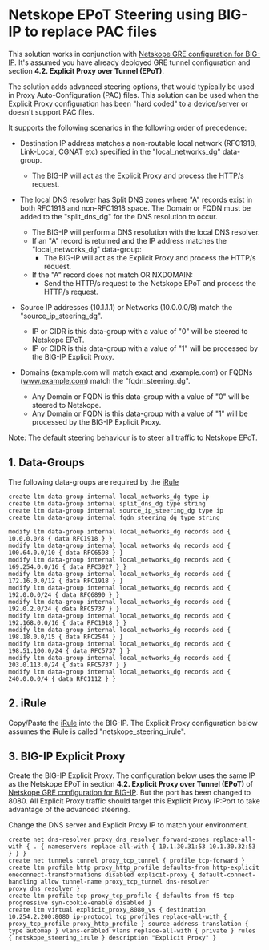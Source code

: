 # Netskope EPoT Steering using BIG-IP to replace PAC files

This solution works in conjunction with [Netskope GRE configuration for BIG-IP](https://github.com/ns-bretts/netskope-gre-bigip). It's assumed you have already deployed GRE tunnel configuration and section **4.2. Explicit Proxy over Tunnel (EPoT)**.

The solution adds advanced steering options, that would typically be used in Proxy Auto-Configuration (PAC) files. This solution can be used when the Explicit Proxy configuration has been "hard coded" to a device/server or doesn't support PAC files.

It supports the following scenarios in the following order of precedence:

- Destination IP address matches a non-routable local network (RFC1918, Link-Local, CGNAT etc) specified in the "local_networks_dg" data-group.
  - The BIG-IP will act as the Explicit Proxy and process the HTTP/s request.

- The local DNS resolver has Split DNS zones where "A" records exist in both RFC1918 and non-RFC1918 space. The Domain or FQDN must be added to the "split_dns_dg" for the DNS resolution to occur.
  - The BIG-IP will perform a DNS resolution with the local DNS resolver.
  - If an "A" record is returned and the IP address matches the "local_networks_dg" data-group:
    - The BIG-IP will act as the Explicit Proxy and process the HTTP/s request.
  - If the "A" record does not match OR NXDOMAIN:
    - Send the HTTP/s request to the Netskope EPoT and process the HTTP/s request.

- Source IP addresses (10.1.1.1) or Networks (10.0.0.0/8) match the "source_ip_steering_dg".
   - IP or CIDR is this data-group with a value of "0" will be steered to Netskope EPoT.
   - IP or CIDR is this data-group with a value of "1" will be processed by the BIG-IP Explicit Proxy.

- Domains (example.com will match exact and .example.com) or FQDNs (www.example.com) match the "fqdn_steering_dg".
   - Any Domain or FQDN is this data-group with a value of "0" will be steered to Netskope.
   - Any Domain or FQDN is this data-group with a value of "1" will be processed by the BIG-IP Explicit Proxy.

Note: The default steering behaviour is to steer all traffic to Netskope EPoT.

## 1. Data-Groups

The following data-groups are required by the [iRule](https://github.com/ns-bretts/netskope-epot-bigip-steering/blob/main/netskope_steering_irule.tcl)

```
create ltm data-group internal local_networks_dg type ip
create ltm data-group internal split_dns_dg type string
create ltm data-group internal source_ip_steering_dg type ip
create ltm data-group internal fqdn_steering_dg type string

modify ltm data-group internal local_networks_dg records add { 10.0.0.0/8 { data RFC1918 } }
modify ltm data-group internal local_networks_dg records add { 100.64.0.0/10 { data RFC6598 } }
modify ltm data-group internal local_networks_dg records add { 169.254.0.0/16 { data RFC3927 } }
modify ltm data-group internal local_networks_dg records add { 172.16.0.0/12 { data RFC1918 } }
modify ltm data-group internal local_networks_dg records add { 192.0.0.0/24 { data RFC6890 } }
modify ltm data-group internal local_networks_dg records add { 192.0.2.0/24 { data RFC5737 } }
modify ltm data-group internal local_networks_dg records add { 192.168.0.0/16 { data RFC1918 } }
modify ltm data-group internal local_networks_dg records add { 198.18.0.0/15 { data RFC2544 } }
modify ltm data-group internal local_networks_dg records add { 198.51.100.0/24 { data RFC5737 } }
modify ltm data-group internal local_networks_dg records add { 203.0.113.0/24 { data RFC5737 } }
modify ltm data-group internal local_networks_dg records add { 240.0.0.0/4 { data RFC1112 } }
```

## 2. iRule

Copy/Paste the [iRule](https://github.com/ns-bretts/netskope-epot-bigip-steering/blob/main/netskope_steering_irule.tcl) into the BIG-IP. The Explicit Proxy configuration below assumes the iRule is called "netskope_steering_irule".

## 3. BIG-IP Explicit Proxy

Create the BIG-IP Explicit Proxy. The configuration below uses the same IP as the Netskope EPoT in section **4.2. Explicit Proxy over Tunnel (EPoT)** of [Netskope GRE configuration for BIG-IP](https://github.com/ns-bretts/netskope-gre-bigip). But the port has been changed to 8080. All Explicit Proxy traffic should target this Explicit Proxy IP:Port to take advantage of the advanced steering.

Change the DNS server and Explicit Proxy IP to match your environment.

```
create net dns-resolver proxy_dns_resolver forward-zones replace-all-with { . { nameservers replace-all-with { 10.1.30.31:53 10.1.30.32:53 } } }
create net tunnels tunnel proxy_tcp_tunnel { profile tcp-forward }
create ltm profile http proxy_http_profile defaults-from http-explicit oneconnect-transformations disabled explicit-proxy { default-connect-handling allow tunnel-name proxy_tcp_tunnel dns-resolver proxy_dns_resolver }
create ltm profile tcp proxy_tcp_profile { defaults-from f5-tcp-progressive syn-cookie-enable disabled }
create ltm virtual explicit_proxy_8080_vs { destination 10.254.2.200:8080 ip-protocol tcp profiles replace-all-with { proxy_tcp_profile proxy_http_profile } source-address-translation { type automap } vlans-enabled vlans replace-all-with { private } rules { netskope_steering_irule } description "Explicit Proxy" }
```
